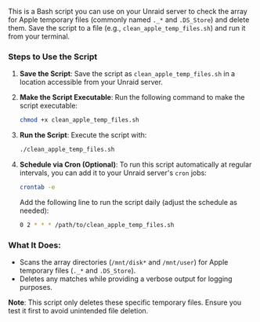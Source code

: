 This is a Bash script you can use on your Unraid server to check the array for Apple temporary files (commonly named `._*` and `.DS_Store`) and delete them. Save the script to a file (e.g., `clean_apple_temp_files.sh`) and run it from your terminal.


### Steps to Use the Script

1. **Save the Script**:
   Save the script as `clean_apple_temp_files.sh` in a location accessible from your Unraid server.

2. **Make the Script Executable**:
   Run the following command to make the script executable:
   ```bash
   chmod +x clean_apple_temp_files.sh
   ```

3. **Run the Script**:
   Execute the script with:
   ```bash
   ./clean_apple_temp_files.sh
   ```

4. **Schedule via Cron (Optional)**:
   To run this script automatically at regular intervals, you can add it to your Unraid server's `cron` jobs:
   ```bash
   crontab -e
   ```
   Add the following line to run the script daily (adjust the schedule as needed):
   ```bash
   0 2 * * * /path/to/clean_apple_temp_files.sh
   ```

### What It Does:
- Scans the array directories (`/mnt/disk*` and `/mnt/user`) for Apple temporary files (`._*` and `.DS_Store`).
- Deletes any matches while providing a verbose output for logging purposes.

**Note**: This script only deletes these specific temporary files. Ensure you test it first to avoid unintended file deletion.
